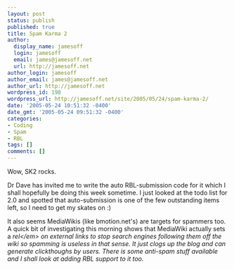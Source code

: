 ```yaml
---
layout: post
status: publish
published: true
title: Spam Karma 2
author:
  display_name: jamesoff
  login: jamesoff
  email: james@jamesoff.net
  url: http://jamesoff.net
author_login: jamesoff
author_email: james@jamesoff.net
author_url: http://jamesoff.net
wordpress_id: 198
wordpress_url: http://jamesoff.net/site/2005/05/24/spam-karma-2/
date: '2005-05-24 10:51:32 -0400'
date_gmt: '2005-05-24 09:51:32 -0400'
categories:
- Coding
- Spam
- RBL
tags: []
comments: []
---
```

<p>Wow, SK2 rocks.</p>
<p>Dr Dave has invited me to write the auto RBL-submission code for it which I shall hopefully be doing this week sometime. I just looked at the todo list for 2.0 and spotted that auto-submission is one of the few outstanding items left, so I need to get my skates on :)</p>
<p>It also seems MediaWikis (like bmotion.net's) are targets for spammers too. A quick bit of investigating this morning shows that MediaWiki actually sets a <em>rel<&#47;em> on external links to stop search engines following them off the wiki so spamming is useless in that sense. It just clogs up the blog and can generate clickthoughs by users. There is some anti-spam stuff available and I shall look at adding RBL support to it too.</p>
